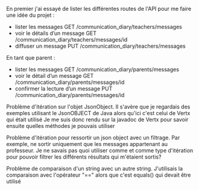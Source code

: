 En premier j'ai essayé de lister les différentes routes de l'API pour me faire une idée du projet :
* lister les messages
GET /communication_diary/teachers/messages
* voir le détails d’un message
GET /communication_diary/teachers/messages/id
* diffuser un message
PUT /communication_diary/teachers/messages


En tant que parent :
* lister les messages
GET /communication_diary/parents/messages
* voir le détail d’un message
GET /communication_diary/parents/messages/id
* confirmer la lecture d’un message
PUT /communication_diary/parents/messages/id


Problème d'itération sur l'objet JsonObject. Il s'avère que je regardais des exemples utilisant le JsonOBJECT de Java alors qu'ici c'est celui de Vertx qui était utilisé
Je me suis donc rendu sur la javadoc de Vertx pour savoir ensuite quelles méthodes je pouvais utiliser


Problème d'itération pour ressortir un json object avec un filtrage. Par exemple, ne sortir uniquement que les messages appartenant au professeur.
Je ne savais pas quoi utiliser comme et comme type d'itération pour pouvoir filtrer les différents résultats qui m'étaient sortis?

Problème de comparaison d'un string avec un autre string. J'utilisais la comparaison avec l'opérateur "==" alors que c'est equals() qui devait être utilisé